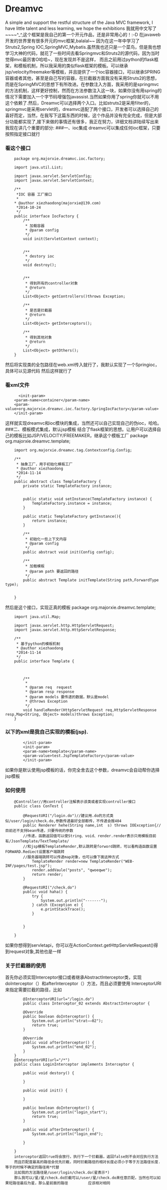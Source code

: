 Dreamvc
=================================== 
A simple and support the restful structure of the Java MVC framework, I have little talent and less learning, we hope the exhibitions
  我就用中文写了~~~~^_^,这个框架是我自己的第一个开元作品，还是非常用心的！:-D 在javaweb开发的世界里有很多开元的mvc框架,balalal~~  因为在这一年中学习了Struts2,Spring IOC,SpringMVC,Mybatis.虽然我也还只是一个菜鸟，但是我也想学习大神的代码，就花了一些时间去看Springmvc和Struts2的源代码，因为当时觉得mvc最厉害O哈哈~，现在发现并不是这样，
  而且之前用过python的flask框架，和模板机制，所以我采用的类似flask框架的模板。可以继承jsp/velocity/freemaker等模板，并且提供了一个ioc容器接口，可以继承SPRING容器或者其他，甚至是自己写的容器，在拦截器方面我没有采用Struts2的思想，而是在SpringMVC的思想下有所改进。在参数注入方面，我采用的是springmvc的方法机制，这样更好控制，然而在方法参数注入这一块，如果你没有用spring的情况下需要加入一个字节码增强包javassist.当然如果你用了spring你就可以不用这个依赖了.然后，Dreamvc可以选择两个入口。比如struts2是采用filter的，springmvc是采用servlet的，dreamvc适配了两个接口，开发者可以选择自己的喜好而定，当然，在我写下这篇东西的时候，这个作品并没有完全完成，但是大部分功能都实现了,接下来做的事情还有很多，我正在努力，详细文档讲陆续写出来
  我现在讲几个重要的部分:
###一、ioc集成
    dreamvc可以集成任何ioc框架，只要按照指定接口就行
### 看这个接口
		package org.majorxie.dreamvc.ioc.factory;

		import java.util.List;

		import javax.servlet.ServletConfig;
		import javax.servlet.ServletContext;

		/**
		 *IOC 容器 工厂接口
		 *
	 	* @author xiezhaodong(majorxie@139.com)
		 *2014-10-24
		 */
		public interface IocFactory {
			/**
			 * 加载容器
			 * @param config
			 */
			void init(ServletContext context);
			
			
			/**
			 * destory ioc
			 */
			void destroy();
			
			
			/**
			 * 得到所有的controller对象
			 * @return
			 */
			List<Object> getControllers()throws Exception;
			
			/**
			 * 是否是拦截器
			 * @return
			 */
			List<Object> getInterceptors();
			
			/**
			 * 得到其他对象
			 * @return
			 */
			List<Object> getOthers();
		}
然后将实现类的全包路径在web.xml传入就行了，我默认实现了一个Springioc，具体可以见源代码
然后这样就行了
### 看xml文件
		  <init-param>
		<param-name>container</param-name>
		<param-value>org.majorxie.dreamvc.ioc.factory.SpringIocFactory</param-value>
		</init-param>
这样就实现dreamvc和ioc模块的集成，当然还可以自己实现自己的伪ioc，哈哈。
###二、模板模式集成，默认jsp模板
结合了flask框架的思想。让用户可以选择自己的模板比如JSP/VELOCITY/FREEMAKER，继承这个模板工厂
		package org.majorxie.dreamvc.template;
		
		import org.majorxie.dreamvc.tag.Contextconfig.Config;
		
		/**
		 * 抽象工厂，用于初始化模板工厂
		 * @author xiezhaodong
		 *2014-11-14
		 */
		public abstract class TemplateFactory {
			private static TemplateFactory instance;
			
			
			public static void setInstance(TemplateFactory instance) {
				TemplateFactory.instance = instance;
			}
			
			public static TemplateFactory getInstance(){
				return instance;
			}
			
			/**
			 * 初始化一些上下文内容
			 * @param config
			 */
			public abstract void init(Config config);
			
			/**
			 * 加载模板
			 * @param path 要返回的路径
			 */
			public abstract Template initTemplate(String path,ForwardType type);
			
			
		}
然后是这个接口，实现正真的模板
		package org.majorxie.dreamvc.template;
		
		import java.util.Map;
		
		import javax.servlet.http.HttpServletRequest;
		import javax.servlet.http.HttpServletResponse;
		
		/**
		 * 基于python的模板机制
		 * @author xiezhaodong
		 *2014-11-14
		 */
		public interface Template {
		
			
			
			/**
			 * 
			 * @param req  request
			 * @param resp response
			 * @param models 要传递的数据，默认是model
			 * @throws Exception
			 */
			void handleRender(HttpServletRequest req,HttpServletResponse resp,Map<String, Object> models)throws Exception;
		}
### 以下的xml是我自己实现的模板(jsp).
		    </init-param>
		    <init-param>
		    <param-name>template</param-name>
		    <param-value>test.JspTemplateFactory</param-value>
		    </init-param>
如果你是默认使用jsp模板的话，你完全舍去这个参数，dreamvc会自动帮你选择jsp模板

### 如何使用
		@Controller//用controller注解表示该类或者实现controller接口
		public class ConTest {
			
			@RequestURI("/login.do")//建议用.do的方式类似/user/login/check.do,参数传递最好全部都传，不传递会报404
			public Renderer hehe(String name,int  s) throws IOException{//目前还不支持bean传递，只要传统的参数
			//传递，函数返回值可以使String、void、render.render表示只用模板目前有/JsonTemplate/TextTemplate/
			//和jsp模板TemplateRender,默认跳转是forword跳转，可以看构造函数设置FORWARD.Rediect设置客户端跳转
			//服务器端跳转可以传递map对象，也可以像下面这种方式
				TemplateRender render=new TemplateRender("WEB-INF/pages/test.jsp");
				render.addVaule("posts", "qwoeqwe");
				return render;	
			}
			
			@RequestURI("/check.do")
			public void haha() {
				try {
					System.out.println("-------");
				} catch (Exception e) {
					e.printStackTrace();
				}
			
				
			}
		
		}

如果你想得到servletapi，你可以在ActionContext.getHttpServletRequest()得到request对象,其他也是一样
### 关于拦截器的使用
首先你必须实现Interceptor接口或者继承AbstractInterceptor类，实现doInterceptor（）和afterInterceptor（）方法，而且必须要使用
InterceptorURI来指定需要拦截的路径，比如

			@InterceptorURI(url="/login.do")
			public class Interceptor_02 extends AbstractInterceptor {
		
			@Override
			public boolean doInterceptor() {
				System.out.println("strat——02");
				return true;
			}
		
			@Override
			public void afterInterceptor() {
				System.out.println("end_02");
			}
		}
		@InterceptorURI(url="/*")
		public class LoginInterceptor implements Interceptor {
		
			public void destory() {
		
			}
		
			public void init() {
		
			}
		
			public boolean doInterceptor() {
				System.out.println("login_start");
				return true;
			}
		
			public void afterInterceptor() {
				System.out.println("login_end");
		
			}
		
		}
		interceptor返回true将会放行，执行下一个拦截器，返回false则不会对应执行方法
		而且匹配度最高的路径会优先拦截，同时拦截路径的相对长度必须小于等于方法路径长度.等于的时候不确定的路径用*代替
		比如我的方法路径是/user/login/check.do(星表示*)
		那么我可以/星/星/check.do拦截可以/user/星/check.do来任意匹配，当然也可以如果短路径最后为星，那么星前面的路径			应该相对相同

  
  
  
  
